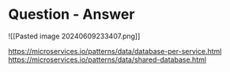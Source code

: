 # Question - Answer 
![[Pasted image 20240609233407.png]]


https://microservices.io/patterns/data/database-per-service.html
https://microservices.io/patterns/data/shared-database.html
